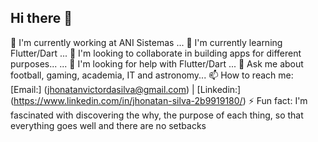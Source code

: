 ## Hi there 👋

🔭 I'm currently working at ANI Sistemas ...
🌱 I'm currently learning Flutter/Dart ...
👯 I'm looking to collaborate in building apps for different purposes... ...
🤔 I'm looking for help with Flutter/Dart ...
💬 Ask me about football, gaming, academia, IT and astronomy...
📫 How to reach me: [Email:] (jhonatanvictordasilva@gmail.com) | [Linkedin:] (https://www.linkedin.com/in/jhonatan-silva-2b9919180/)
⚡ Fun fact: I'm fascinated with discovering the why, the purpose of each thing, so that everything goes well and there are no setbacks

<!--
**jhonatanvictors/jhonatanvictors** is a ✨ _special_ ✨ repository because its `README.md` (this file) appears on your GitHub profile.

Here are some ideas to get you started:

-->
